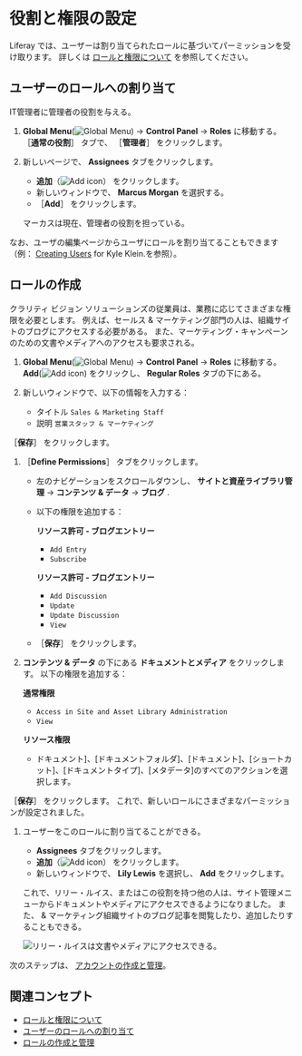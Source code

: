 # 役割と権限の設定

Liferay では、ユーザーは割り当てられたロールに基づいてパーミッションを受け取ります。 詳しくは [ロールと権限について](https://learn.liferay.com/ja/w/dxp/users-and-permissions/roles-and-permissions/understanding-roles-and-permissions) を参照してください。

## ユーザーのロールへの割り当て

IT管理者に管理者の役割を与える。

1. **Global Menu**(![Global Menu](../../images/icon-applications-menu.png)) &rarr; **Control Panel** &rarr; **Roles** に移動する。 ［**通常の役割**］ タブで、 ［**管理者**］ をクリックします。

1. 新しいページで、 **Assignees** タブをクリックします。

   - **追加**（![Add icon](../../images/icon-add.png)） をクリックします。
   - 新しいウィンドウで、 **Marcus Morgan** を選択する。
   - ［**Add**］ をクリックします。

   マーカスは現在、管理者の役割を担っている。

なお、ユーザの編集ページからユーザにロールを割り当てることもできます（例： [Creating Users](./managing-users.md#creating-users) for Kyle Klein.を参照）。

## ロールの作成

クラリティ ビジョン ソリューションズの従業員は、業務に応じてさまざまな権限を必要とします。 例えば、セールス & マーケティング部門の人は、組織サイトのブログにアクセスする必要がある。 また、マーケティング・キャンペーンのための文書やメディアへのアクセスも要求される。

1. **Global Menu**(![Global Menu](../../images/icon-applications-menu.png)) &rarr; **Control Panel** &rarr; **Roles** に移動する。 **Add**(![Add icon](../../images/icon-add.png)) をクリックし、 **Regular Roles** タブの下にある。

1. 新しいウィンドウで、以下の情報を入力する：

   * タイトル `Sales & Marketing Staff`
   * 説明 `営業スタッフ & マーケティング`

［**保存**］ をクリックします。

1. ［**Define Permissions**］ タブをクリックします。

   * 左のナビゲーションをスクロールダウンし、 **サイトと資産ライブラリ管理** &rarr; **コンテンツ & データ** &rarr; **ブログ** .
   * 以下の権限を追加する：

      **リソース許可 - ブログエントリー**
      - `Add Entry`
      - `Subscribe`

      **リソース許可 - ブログエントリー**
      - `Add Discussion`
      - `Update`
      - `Update Discussion`
      - `View`

   * ［**保存**］ をクリックします。

1. **コンテンツ & データ** の下にある **ドキュメントとメディア** をクリックします。 以下の権限を追加する：

   **通常権限**
   - `Access in Site and Asset Library Administration`
   - `View`

   **リソース権限**
   - ドキュメント]、[ドキュメントフォルダ]、[ドキュメント]、[ショートカット]、[ドキュメントタイプ]、[メタデータ]のすべてのアクションを選択します。

［**保存**］ をクリックします。 これで、新しいロールにさまざまなパーミッションが設定されました。

1. ユーザーをこのロールに割り当てることができる。

   * **Assignees** タブをクリックします。
   * **追加**（![Add icon](../../images/icon-add.png)） をクリックします。
   * 新しいウィンドウで、 **Lily Lewis** を選択し、 **Add** をクリックします。

   これで、リリー・ルイス、またはこの役割を持つ他の人は、サイト管理メニューからドキュメントやメディアにアクセスできるようになりました。 また、 & マーケティング組織サイトのブログ記事を閲覧したり、追加したりすることもできる。

   ![リリー・ルイスは文書やメディアにアクセスできる。](./setting-roles-and-permissions/images/01.png)

次のステップは、 [アカウントの作成と管理](./working-with-accounts.md)。

## 関連コンセプト

- [ロールと権限について](https://learn.liferay.com/ja/w/dxp/users-and-permissions/roles-and-permissions/understanding-roles-and-permissions)
- [ユーザーのロールへの割り当て](https://learn.liferay.com/ja/w/dxp/users-and-permissions/roles-and-permissions/assigning-users-to-roles)
- [ロールの作成と管理](https://learn.liferay.com/ja/w/dxp/users-and-permissions/roles-and-permissions/creating-and-managing-roles)
